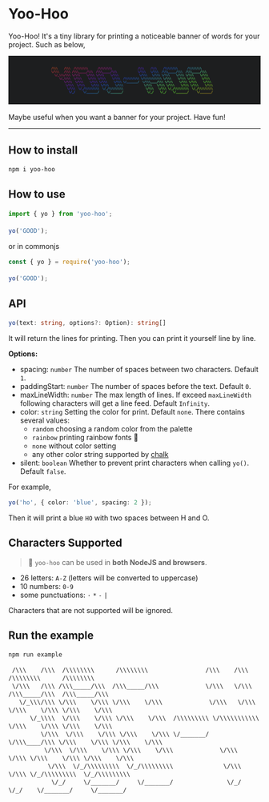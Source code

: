 # Yoo-Hoo

Yoo-Hoo! It's a tiny library for printing a noticeable banner of words for your project. Such as below,

![yoo-hoo logo](img/logo.png)

Maybe useful when you want a banner for your project. Have fun!

---

## How to install

```bash
npm i yoo-hoo
```

## How to use

```js
import { yo } from 'yoo-hoo';

yo('GOOD');
```

or in commonjs

```js
const { yo } = require('yoo-hoo');

yo('GOOD');
```

## API

```typescript
yo(text: string, options?: Option): string[]
```

It will return the lines for printing. Then you can print it yourself line by line.

**Options:**

- spacing: `number`  The number of spaces between two characters. Default `1`.
- paddingStart: `number`  The number of spaces before the text. Default `0`.
- maxLineWidth: `number`  The max length of lines. If exceed `maxLineWidth` following characters will get a line feed. Default `Infinity`.
- color: `string`  Setting the color for print. Default `none`. There contains several values:
  - `random` choosing a random color from the palette
  - `rainbow` printing rainbow fonts 🌈
  - `none` without color setting
  - any other color string supported by [chalk](https://github.com/chalk/chalk)
- silent: `boolean`  Whether to prevent print characters when calling `yo()`. Default `false`.

For example,

```typescript
yo('ho', { color: 'blue', spacing: 2 });
```

Then it will print a blue `HO` with two spaces between H and O.

## Characters Supported

> 🤘 `yoo-hoo` can be used in **both NodeJS and browsers**.

- 26 letters: `A-Z` (letters will be converted to uppercase)
- 10 numbers: `0-9`
- some punctuations: `·` `*` `-` `|`

Characters that are not supported will be ignored.

## Run the example

```bash
npm run example
```

```text
 /\\\    /\\\  /\\\\\\\\      /\\\\\\\\                /\\\    /\\\    /\\\\\\\\      /\\\\\\\\
 \/\\\   /\\\ /\\\_____/\\\  /\\\_____/\\\             \/\\\   \/\\\  /\\\_____/\\\  /\\\_____/\\\
   \/_\\\/\\\ \/\\\    \/\\\ \/\\\    \/\\\             \/\\\   \/\\\ \/\\\    \/\\\ \/\\\    \/\\\
      \/_\\\\  \/\\\    \/\\\ \/\\\    \/\\\  /\\\\\\\\\ \/\\\\\\\\\\\ \/\\\    \/\\\ \/\\\    \/\\\
         \/\\\  \/\\\    \/\\\ \/\\\    \/\\\ \/_______/  \/\\\____/\\\ \/\\\    \/\\\ \/\\\    \/\\\
          \/\\\  \/\\\    \/\\\ \/\\\    \/\\\             \/\\\   \/\\\ \/\\\    \/\\\ \/\\\    \/\\\
           \/\\\  \/_/\\\\\\\\\  \/_/\\\\\\\\\              \/\\\   \/\\\ \/_/\\\\\\\\\  \/_/\\\\\\\\\
            \/_/     \/_______/     \/_______/               \/_/    \/_/    \/_______/     \/_______/
```